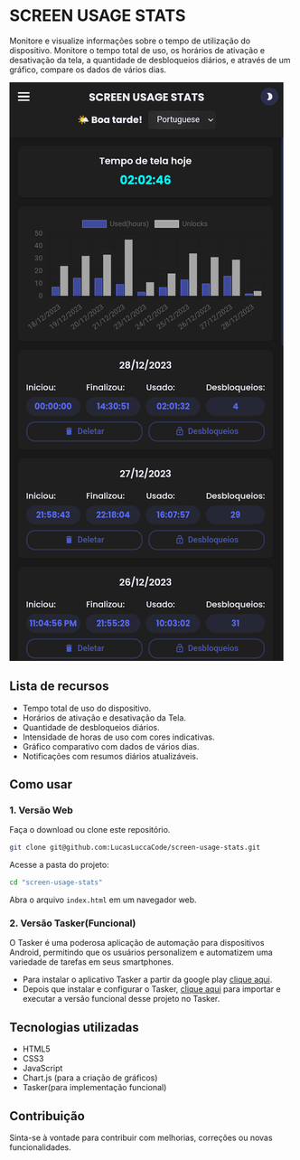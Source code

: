 # SCREEN USAGE STATS

Monitore e visualize informações sobre o tempo de utilização do dispositivo. Monitore o tempo total de uso, os horários de ativação e desativação da tela, a quantidade de desbloqueios diários, e através de um gráfico, compare os dados de vários dias.

![Preview](https://github.com/LucasLuccaCode/screen-usage-stats/blob/main/.github/preview.png)

## Lista de recursos

- Tempo total de uso do dispositivo.
- Horários de ativação e desativação da Tela.
- Quantidade de desbloqueios diários.
- Intensidade de horas de uso com cores indicativas.
- Gráfico comparativo com dados de vários dias.
- Notificações com resumos diários atualizáveis.

## Como usar

### 1. Versão Web

Faça o download ou clone este repositório.

```bash
git clone git@github.com:LucasLuccaCode/screen-usage-stats.git
```

Acesse a pasta do projeto:

```bash
cd "screen-usage-stats"
```

Abra o arquivo `index.html` em um navegador web.

### 2. Versão Tasker(Funcional)

O Tasker é uma poderosa aplicação de automação para dispositivos Android, permitindo que os usuários personalizem e automatizem uma variedade de tarefas em seus smartphones.

- Para instalar o aplicativo Tasker a partir da google play [clique aqui](https://play.google.com/store/apps/details?id=net.dinglisch.android.taskerm).
- Depois que instalar e configurar o Tasker, [clique aqui](https://taskernet.com/shares/?user=AS35m8k%2FEQCE%2BJiPvkN1cJcjBE7Yh%2B%2Fa8zZeifxINYS7E94XnS26HrYYgsweBVnbf2VB9WJdrS5k&id=Project%3ASCREEN+USAGE+STATS) para importar e executar a versão funcional desse projeto no Tasker.

## Tecnologias utilizadas

- HTML5
- CSS3
- JavaScript
- Chart.js (para a criação de gráficos)
- Tasker(para implementação funcional)

## Contribuição

Sinta-se à vontade para contribuir com melhorias, correções ou novas funcionalidades.